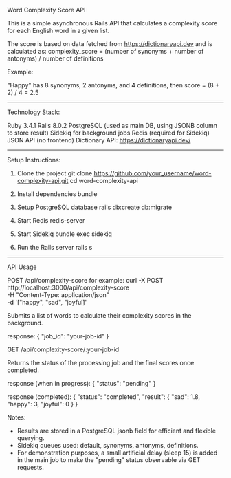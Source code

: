 Word Complexity Score API

This is a simple asynchronous Rails API that calculates a complexity score for each English word in a given list.

The score is based on data fetched from https://dictionaryapi.dev and is calculated as:
complexity_score = (number of synonyms + number of antonyms) / number of definitions

Example:

"Happy" has 8 synonyms, 2 antonyms, and 4 definitions, then score = (8 + 2) / 4 = 2.5

---

Technology Stack:

Ruby 3.4.1
Rails 8.0.2
PostgreSQL (used as main DB, using JSONB column to store result)
Sidekiq for background jobs
Redis (required for Sidekiq)
JSON API (no frontend)
Dictionary API: https://dictionaryapi.dev/

---

Setup Instructions:

1. Clone the project
git clone https://github.com/your_username/word-complexity-api.git
cd word-complexity-api

2.	Install dependencies
bundle

3.	Setup PostgreSQL database
rails db:create db:migrate

4.	Start Redis
redis-server

5. Start Sidekiq 
bundle exec sidekiq

6.	Run the Rails server
rails s

---

API Usage

POST /api/complexity-score
for example: 
curl -X POST http://localhost:3000/api/complexity-score \
     -H "Content-Type: application/json" \
     -d '["happy", "sad", "joyful]' 

Submits a list of words to calculate their complexity scores in the background.

response: { "job_id": "your-job-id" }

GET /api/complexity-score/:your-job-id

Returns the status of the processing job and the final scores once completed.

response (when in progress):
{ "status": "pending" }


response (completed):
{
  "status": "completed",
  "result": {
    "sad": 1.8,
    "happy": 3,
    "joyful": 0
  }
}


Notes:

- Results are stored in a PostgreSQL jsonb field for efficient and flexible querying.
- Sidekiq queues used: default, synonyms, antonyms, definitions.
- For demonstration purposes, a small artificial delay (sleep 15) is added in the main job to make the "pending" status observable via GET requests.